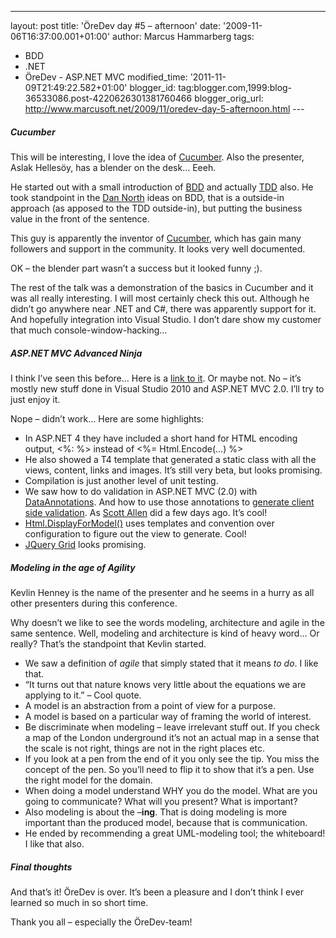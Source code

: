 ---
layout: post
title: 'ÖreDev day \#5 – afternoon'
date: '2009-11-06T16:37:00.001+01:00'
author: Marcus Hammarberg
tags:
  - BDD
  - .NET
   - ÖreDev - ASP.NET MVC
modified_time: '2011-11-09T21:49:22.582+01:00'
blogger_id: tag:blogger.com,1999:blog-36533086.post-4220626301381760466
blogger_orig_url: http://www.marcusoft.net/2009/11/oredev-day-5-afternoon.html ---

##### Cucumber

This will be interesting, I love the idea of
<a href="http://cukes.info" target="_blank">Cucumber</a>. Also the
presenter, Aslak Hellesöy, has a blender on the desk… Eeeh.

He started out with a small introduction of
<a href="http://en.wikipedia.org/wiki/Behavior_Driven_Development"
target="_blank">BDD</a> and actually
<a href="http://en.wikipedia.org/wiki/Test-driven_development"
target="_blank">TDD</a> also. He took standpoint in the
<a href="http://dannorth.com" target="_blank">Dan North</a> ideas on
BDD, that is a outside-in approach (as apposed to the TDD outside-in),
but putting the business value in the front of the sentence.

This guy is apparently the inventor of
<a href="http://cukes.info" target="_blank">Cucumber</a>, which has gain
many followers and support in the community. It looks very well
documented.

OK – the blender part wasn’t a success but it looked funny ;).

The rest of the talk was a demonstration of the basics in Cucumber and
it was all really interesting. I will most certainly check this out.
Although he didn’t go anywhere near .NET and C#, there was apparently
support for it. And hopefully integration into Visual Studio. I don’t
dare show my customer that much console-window-hacking…

##### ASP.NET MVC Advanced Ninja

I think I’ve seen this before… Here is a
<a href="http://www.asp.net/learn/mvc-videos/video-7095.aspx"
target="_blank">link to it</a>. Or maybe not. No – it’s mostly new stuff
done in Visual Studio 2010 and ASP.NET MVC 2.0. I’ll try to just enjoy
it.

Nope – didn’t work… Here are some highlights:

-   In ASP.NET 4 they have included a short hand for HTML encoding
    output, \<%: %\> instead of \<%= Html.Encode(…) %\>
-   He also showed a T4 template that generated a static class with all
    the views, content, links and images. It’s still very beta, but
    looks promising.
-   Compilation is just another level of unit testing.
-   We saw how to do validation in ASP.NET MVC (2.0) with <a
    href="http://msdn.microsoft.com/en-us/library/system.componentmodel.dataannotations.aspx"
    target="_blank">DataAnnotations</a>. And how to use those
    annotations to <a
    href="http://msdn.microsoft.com/en-us/library/system.web.mvc.htmlhelper.enableclientvalidation(VS.100).aspx"
    target="_blank">generate client side validation</a>. As
    <a href="http://odetocode.com" target="_blank">Scott Allen</a> did a
    few days ago. It’s cool!
-   <a
    href="http://bradwilson.typepad.com/blog/2009/10/aspnet-mvc-2-templates-part-1-introduction.html"
    target="_blank">Html.DisplayForModel()</a> uses templates and
    convention over configuration to figure out the view to generate.
    Cool!
-   <a href="http://www.trirand.com/blog/" target="_blank">JQuery Grid</a>
    looks promising.

##### Modeling in the age of Agility

Kevlin Henney is the name of the presenter and he seems in a hurry as
all other presenters during this conference.

Why doesn’t we like to see the words modeling, architecture and agile in
the same sentence. Well, modeling and architecture is kind of heavy
word… Or really? That’s the standpoint that Kevlin started.

-   We saw a definition of *agile* that simply stated that it means *to
    do*. I like that.
-   “It turns out that nature knows very little about the equations we
    are applying to it.” – Cool quote.
-   A model is an abstraction from a point of view for a purpose.
-   A model is based on a particular way of framing the world of
    interest.
-   Be discriminate when modeling – leave irrelevant stuff out. If you
    check a map of the London underground it’s not an actual map in a
    sense that the scale is not right, things are not in the right
    places etc.
-   If you look at a pen from the end of it you only see the tip. You
    miss the concept of the pen. So you’ll need to flip it to show that
    it’s a pen. Use the right model for the domain.
-   When doing a model understand WHY you do the model. What are you
    going to communicate? What will you present? What is important?
-   Also modeling is about the –**ing**. That is doing modeling is more
    important than the produced model, because that is communication.
-   He ended by recommending a great UML-modeling tool; the whiteboard!
    I like that also.

##### Final thoughts

And that’s it! ÖreDev is over. It’s been a pleasure and I don’t think I
ever learned so much in so short time.

Thank you all – especially the ÖreDev-team!
